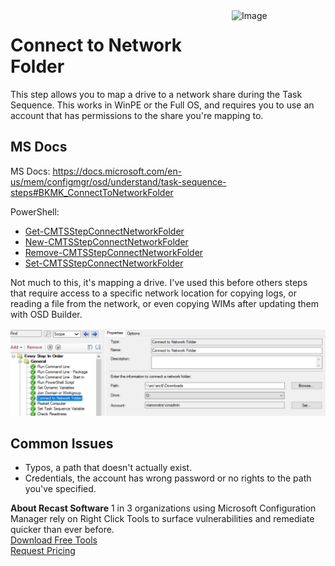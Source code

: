 <img style="float: right;" src="https://docs.recastsoftware.com/media/Recast-Logo-Dark_Horizontal_nav.png"  alt="Image" height="43" width="150">

# Connect to Network Folder

This step allows you to map a drive to a network share during the Task Sequence.  This works in WinPE or the Full OS, and requires you to use an account that has permissions to the share you're mapping to.  

## MS Docs

MS Docs: <https://docs.microsoft.com/en-us/mem/configmgr/osd/understand/task-sequence-steps#BKMK_ConnectToNetworkFolder>

PowerShell:

- [Get-CMTSStepConnectNetworkFolder](https://docs.microsoft.com/en-us/powershell/module/configurationmanager/get-cmtsstepconnectnetworkfolder?view=sccm-ps)
- [New-CMTSStepConnectNetworkFolder](https://docs.microsoft.com/en-us/powershell/module/configurationmanager/New-CMTSStepConnectNetworkFolder?view=sccm-ps)
- [Remove-CMTSStepConnectNetworkFolder](https://docs.microsoft.com/en-us/powershell/module/configurationmanager/Remove-CMTSStepConnectNetworkFolder?view=sccm-ps)
- [Set-CMTSStepConnectNetworkFolder](https://docs.microsoft.com/en-us/powershell/module/configurationmanager/Set-CMTSStepConnectNetworkFolder?view=sccm-ps)

Not much to this, it's mapping a drive.  I've used this before others steps that require access to a specific network location for copying logs, or reading a file from the network, or even copying WIMs after updating them with OSD Builder.

[![Connect to Network Folder 1](media/ConnectNetworkFolder01.png)](media/ConnectNetworkFolder01.png)

## Common Issues

- Typos, a path that doesn't actually exist.
- Credentials, the account has wrong password or no rights to the path you've specified.

**About Recast Software**
1 in 3 organizations using Microsoft Configuration Manager rely on Right Click Tools to surface vulnerabilities and remediate quicker than ever before.  
[Download Free Tools](https://www.recastsoftware.com/?utm_source=cmdocs&utm_medium=referral&utm_campaign=cmdocs#formarea)  
[Request Pricing](https://www.recastsoftware.com/pricing?utm_source=cmdocs&utm_medium=referral&utm_campaign=cmdocs)